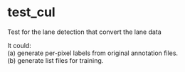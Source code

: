 # test_cul
Test for the lane detection that convert the lane data

It could:  
(a) generate per-pixel labels from original annotation files.  
(b) generate list files for training.  
